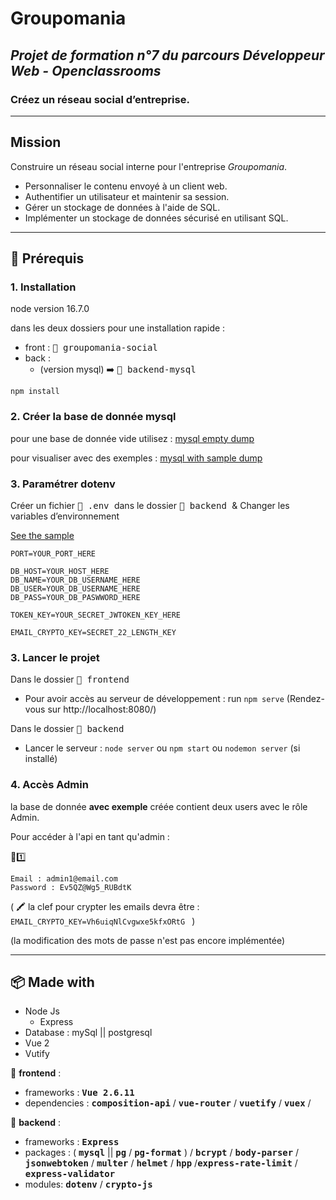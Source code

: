 # Groupomania

## *Projet de formation n°7 du parcours Développeur Web - Openclassrooms*
### Créez un réseau social d’entreprise.

-----------------

## Mission

Construire un réseau social interne pour l'entreprise *Groupomania*.

* Personnaliser le contenu envoyé à un client web.
* Authentifier un utilisateur et maintenir sa session.
* Gérer un stockage de données à l'aide de SQL.
* Implémenter un stockage de données sécurisé en utilisant SQL.

***

## :wrench: Prérequis

### 1. Installation

node version 16.7.0

dans les deux dossiers pour une installation rapide :
- front : <kbd> :file_folder: groupomania-social </kbd>
- back :
    * (version mysql) :arrow_right: <kbd> :file_folder: backend-mysql </kbd>
    

```
npm install
```

### 2. Créer la base de donnée mysql

pour une base de donnée vide utilisez : [mysql empty dump](/backend-mysql/config/create-db-sample.sql)

pour visualiser avec des exemples : [mysql with sample dump](/backend-mysql/config/create-db-sample.sql)

### 3. Paramétrer dotenv

Créer un fichier <kbd> :page_facing_up: .env </kbd> dans le dossier <kbd> :file_folder: backend </kbd> & Changer les variables d’environnement

[See the sample](/backend-mysql/.env_sample)

```
PORT=YOUR_PORT_HERE

DB_HOST=YOUR_HOST_HERE
DB_NAME=YOUR_DB_USERNAME_HERE
DB_USER=YOUR_DB_USERNAME_HERE
DB_PASS=YOUR_DB_PASWWORD_HERE

TOKEN_KEY=YOUR_SECRET_JWTOKEN_KEY_HERE

EMAIL_CRYPTO_KEY=SECRET_22_LENGTH_KEY
```

### 3. Lancer le projet

Dans le dossier <kbd> :file_folder: frontend </kbd>
- Pour avoir accès au serveur de développement : run `npm serve` (Rendez-vous sur http://localhost:8080/)

Dans le dossier <kbd> :file_folder: backend </kbd>
- Lancer le serveur : `node server` ou `npm start` ou `nodemon server` (si installé)

### 4. Accès Admin

la base de donnée **avec exemple** créée contient deux users avec le rôle Admin.

Pour accéder à l'api en tant qu'admin  :

:guard::one:
```
Email : admin1@email.com
Password : Ev5QZ@Wg5_RUBdtK
```


( :crayon: la clef pour crypter les emails devra être : ```EMAIL_CRYPTO_KEY=Vh6uiqNlCvgwxe5kfxORtG ``` )

(la modification des mots de passe n'est pas encore implémentée)

***

## :package: Made with

* Node Js 
    * Express
* Database : mySql || postgresql
* Vue 2
* Vutify


:file_folder: **frontend** :
* frameworks :  <kbd>**Vue 2.6.11**</kbd>
* dependencies : <kbd>**composition-api**</kbd> / <kbd>**vue-router**</kbd> / <kbd>**vuetify**</kbd> / <kbd>**vuex**</kbd> /

:file_folder: **backend** :
* frameworks :  <kbd>**Express**</kbd>
* packages : ( <kbd>**mysql**</kbd> || <kbd>**pg**</kbd> / <kbd>**pg-format**</kbd> ) / <kbd>**bcrypt**</kbd> / <kbd>**body-parser**</kbd> / <kbd>**jsonwebtoken**</kbd> / <kbd>**multer**</kbd> / <kbd>**helmet**</kbd> / <kbd>**hpp**</kbd> /<kbd>**express-rate-limit**</kbd> / <kbd>**express-validator**</kbd>
* modules: <kbd>**dotenv**</kbd> / <kbd>**crypto-js**</kbd>




